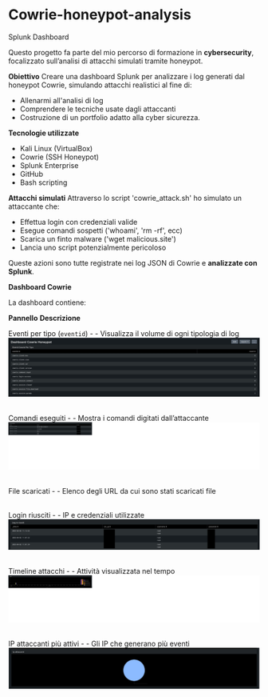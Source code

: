 # Cowrie-honeypot-analysis

Splunk Dashboard

Questo progetto fa parte del mio percorso di formazione in **cybersecurity**, focalizzato sull’analisi di attacchi simulati tramite honeypot.

**Obiettivo**
Creare una dashboard Splunk per analizzare i log generati dal honeypot Cowrie, simulando attacchi realistici al fine di:
- Allenarmi all'analisi di log
- Comprendere le tecniche usate dagli attaccanti
- Costruzione di un portfolio adatto alla cyber sicurezza.

**Tecnologie utilizzate**
- Kali Linux (VirtualBox)
- Cowrie (SSH Honeypot)
- Splunk Enterprise
- GitHub
- Bash scripting

**Attacchi simulati**
Attraverso lo script 'cowrie_attack.sh' ho simulato un attaccante che:
- Effettua login con credenziali valide
- Esegue comandi sospetti ('whoami', 'rm -rf', ecc)
- Scarica un finto malware ('wget malicious.site')
- Lancia uno script potenzialmente pericoloso

Queste azioni sono tutte registrate nei log JSON di Cowrie e **analizzate con Splunk**.

**Dashboard Cowrie**

La dashboard contiene:

**Pannello**                         **Descrizione**                                      

Eventi per tipo (`eventid`)  - - Visualizza il volume di ogni tipologia di log 
![Dashboard - Eventi per tipo](images/Eventi_per_tipo.jpg)

<br>Comandi eseguiti         - - Mostra i comandi digitati dall’attaccante
![Comandi Eseguiti](images/Comandi_digitati.jpg)

<br>File scaricati           - - Elenco degli URL da cui sono stati scaricati file

<br>Login riusciti           - - IP e credenziali utilizzate
![Login riusciti](images/Login_Riusciti.jpg)

<br>Timeline attacchi        - - Attività visualizzata nel tempo
![Timeline attacchi](images/Timeline_attacchi.jpg)

<br>IP attaccanti più attivi - - Gli IP che generano più eventi
![Ip attaccanti](images/Ip_attaccanti.jpg)




